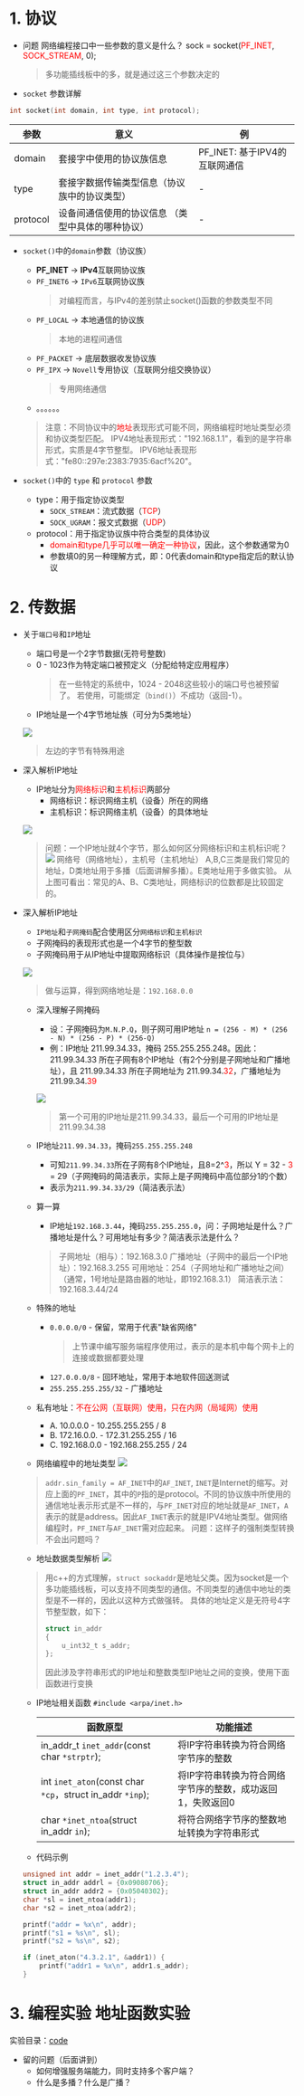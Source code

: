 # 1. 协议
- 问题
    网络编程接口中一些参数的意义是什么？
    sock = socket(<font color=red>PF_INET</font>, <font color=red>SOCK_STREAM</font>, 0);
    > 多功能插线板中的多，就是通过这三个参数决定的

- `socket` 参数详解
```c
int socket(int domain, int type, int protocol);
```
|   参数    |                     意义                      |              例              |
| -------- | -------------------------------------------- | ---------------------------- |
| domain   | 套接字中使用的协议族信息                        | PF_INET: 基于IPV4的互联网通信 |
| type     | 套接字数据传输类型信息（协议族中的协议类型）      | -                            |
| protocol | 设备间通信使用的协议信息 （类型中具体的哪种协议） | -                            |

- `socket()`中的`domain`参数（协议族）
    - **PF_INET** → **IPv4**互联网协议族
    - `PF_INET6` → `IPv6`互联网协议族
        > 对编程而言，与IPv4的差别禁止socket()函数的参数类型不同
    - `PF_LOCAL` → 本地通信的协议族
        > 本地的进程间通信
    - `PF_PACKET` → 底层数据收发协议族
    - `PF_IPX` → `Novell`专用协议（互联网分组交换协议）
        > 专用网络通信
    - 。。。。。。
    > 注意：不同协议中的<font color=red>地址</font>表现形式可能不同，网络编程时地址类型必须和协议类型匹配。
    > IPV4地址表现形式："192.168.1.1"，看到的是字符串形式，实质是4字节整型。
    > IPV6地址表现形式："fe80::297e:2383:7935:6acf%20"。

- `socket()`中的 `type` 和 `protocol` 参数
    - type：用于指定协议类型
        - `SOCK_STREAM`：流式数据（<font color=red>TCP</font>）
        - `SOCK_UGRAM`：报文式数据（<font color=red>UDP</font>）
    - protocol：用于指定协议族中符合类型的具体协议
        - <font color=red>domain和type几乎可以唯一确定一种协议</font>，因此，这个参数通常为0
        - 参数填0的另一种理解方式，即：0代表domain和type指定后的默认协议

# 2. 传数据
- 关于`端口号`和`IP`地址
    - 端口号是一个2字节数据(无符号整数)
    - 0 - 1023作为特定端口被预定义（分配给特定应用程序）
        > 在一些特定的系统中，1024 - 2048这些较小的端口号也被预留了。
        > 若使用，可能绑定（`bind()`）不成功（返回-1）。
    - IP地址是一个4字节地址族（可分为5类地址）

    ![](vx_images/03_1.png)
    > 左边的字节有特殊用途

- 深入解析IP地址
    - IP地址分为<font color=red>网络标识</font>和<font color=red>主机标识</font>两部分
        - 网络标识：标识网络主机（设备）所在的网络
        - 主机标识：标识网络主机（设备）的具体地址

    ![](vx_images/03_2.png)
    > 问题：一个IP地址就4个字节，那么如何区分网络标识和主机标识呢？
    ![](vx_images/03_3.png)
    > 网络号（网络地址），主机号（主机地址）
    > A,B,C三类是我们常见的地址，D类地址用于多播（后面讲解多播）。E类地址用于多做实验。
    > 从上图可看出：常见的A、B、C类地址，网络标识的位数都是比较固定的。

- 深入解析IP地址
    - `IP地址`和`子网掩码`配合使用区分`网络标识`和`主机标识`
    - 子网掩码的表现形式也是一个4字节的整型数
    - 子网掩码用于从IP地址中提取网络标识（具体操作是按位与）

    ![](vx_images/03_4.png)
    > 做与运算，得到网络地址是：`192.168.0.0`

    - 深入理解子网掩码
        - 设：子网掩码为`M.N.P.Q`，则子网可用IP地址 `n = (256 - M) * (256 - N) * (256 - P) * (256-Q)`
        - 例：IP地址 211.99.34.33，掩码 255.255.255.248。因此：211.99.34.33 所在子网有8个IP地址（有2个分别是子网地址和广播地址），且 211.99.34.33 所在子网地址为 211.99.34.<font color=red>32</font>，广播地址为211.99.34.<font color=red>39</font>

        ![](vx_images/03_5.png)
        > 第一个可用的IP地址是211.99.34.33，最后一个可用的IP地址是211.99.34.38

    - IP地址`211.99.34.33`，掩码`255.255.255.248`
        - 可知`211.99.34.33`所在子网有8个IP地址，且8=2^<font color=red>3</font>，所以 Y = 32 - <font color=red>3</font> = 29（子网掩码的简洁表示，实际上是子网掩码中高位部分1的个数）
        - 表示为`211.99.34.33/29`（简洁表示法）
    - 算一算
        - IP地址`192.168.3.44`，掩码`255.255.255.0`，问：子网地址是什么？广播地址是什么？可用地址有多少？简洁表示法是什么？
        > 子网地址（相与）：192.168.3.0
        > 广播地址（子网中的最后一个IP地址）：192.168.3.255
        > 可用地址：254（子网地址和广播地址之间）（通常，1号地址是路由器的地址，即192.168.3.1）
        > 简洁表示法：192.168.3.44/24

    - 特殊的地址
        - `0.0.0.0/0` - 保留，常用于代表"缺省网络"
            > 上节课中编写服务端程序使用过，表示的是本机中每个网卡上的连接或数据都要处理
        - `127.0.0.0/8` - 回环地址，常用于本地软件回送测试
        - `255.255.255.255/32` - 广播地址
    - 私有地址：<font color=red>不在公网（互联网）使用，只在内网（局域网）使用</font>
        - A. 10.0.0.0 - 10.255.255.255 / 8
        - B. 172.16.0.0. - 172.31.255.255 / 16
        - C. 192.168.0.0 - 192.168.255.255 / 24

    - 网络编程中的地址类型
    ![](vx_images/03_6.png)
    > `addr.sin_family = AF_INET`中的`AF_INET`, `INET`是Internet的缩写。对应上面的`PF_INET`，其中的`P`指的是protocol。不同的协议族中所使用的通信地址表示形式是不一样的，与`PF_INET`对应的地址就是`AF_INET`，`A`表示的就是address。因此`AF_INET`表示的就是IPV4地址类型。做网络编程时，`PF_INET`与`AF_INET`需对应起来。
    > 问题：这样子的强制类型转换不会出问题吗？

    - 地址数据类型解析
    ![](vx_images/03_7.png)
    > 用c++的方式理解，`struct sockaddr`是地址父类。因为socket是一个多功能插线板，可以支持不同类型的通信。不同类型的通信中地址的类型是不一样的，因此以这种方式做强转。
    > 具体的地址定义是无符号4字节整型数，如下：
    > ```c
    > struct in_addr
    > {
    >     u_int32_t s_addr;
    > };
    > ```
    > 因此涉及字符串形式的IP地址和整数类型IP地址之间的变换，使用下面函数进行变换
    - IP地址相关函数
        `#include <arpa/inet.h>`

        |                          函数原型                          |                       功能描述                        |
        | --------------------------------------------------------- | ---------------------------------------------------- |
        | in_addr_t `inet_addr`(const char `*strptr`);              | 将IP字符串转换为符合网络字节序的整数                     |
        | int `inet_aton`(const char `*cp`，struct in_addr `*inp`); | 将IP字符串转换为符合网络字节序的整数，成功返回1，失败返回0 |
        | char `*inet_ntoa`(struct in_addr `in`);                   | 将符合网络字节序的整数地址转换为字符串形式                |

    - 代码示例

    ```c
    unsigned int addr = inet_addr("1.2.3.4");
    struct in_addr addrl = {0x09080706};
    struct in_addr addr2 = {0x05040302};
    char *sl = inet_ntoa(addr1);
    char *s2 = inet_ntoa(addr2);

    printf("addr = %x\n", addr);
    printf("s1 = %s\n", sl);
    printf("s2 = %s\n", s2);

    if (inet_aton("4.3.2.1", &addr1)) {
        printf("addr1 = %x\n", addr1.s_addr);
    }
    ```

# 3. 编程实验 地址函数实验
实验目录：[code](vx_attachments\03\code)

- 留的问题（后面讲到）
    - 如何增强服务端能力，同时支持多个客户端？
    - 什么是多播？什么是广播？
